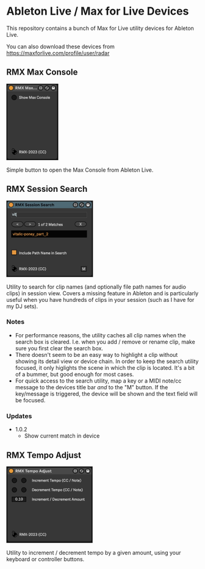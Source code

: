 # Ableton Live / Max for Live Devices

This repository contains a bunch of Max for Live utility devices for Ableton Live.

You can also download these devices from https://maxforlive.com/profile/user/radar

## RMX Max Console

<img src="images/rmx_max_console.png" height="200">

Simple button to open the Max Console from Ableton Live.


## RMX Session Search

<img src="images/rmx_session_search.png" height="200">

Utility to search for clip names (and optionally file path names for audio clips) in session view. Covers a missing feature in Ableton and is particularly useful when you have hundreds of clips in your session (such as I have for my DJ sets).

### Notes
- For performance reasons, the utility caches all clip names when the search box is cleared. I.e. when you add / remove or rename clip, make sure you first clear the search box.
- There doesn't seem to be an easy way to highlight a clip without showing its detail view or device chain. In order to keep the search utility focused, it only higlights the scene in which the clip is located. It's a bit of a bummer, but good enough for most cases.
- For quick access to the search utility, map a key or a MIDI note/cc message to the devices title bar *and* to the "M" button. If the key/message is triggered, the device will be shown and the text field will be focused.


### Updates
- 1.0.2
  - Show current match in device


## RMX Tempo Adjust

<img src="images/rmx_tempo_adjust.png" height="200">

Utility to increment / decrement tempo by a given amount, using your keyboard or controller buttons.

